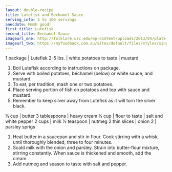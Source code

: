 ```yaml
---
layout: double-recipe
title: Lutefisk and Bechamel Sauce
serving_info: 4 to 100 servings
anecdote: Mmmh good!
first_title: Lutefisk
second_title: Bechamel Sauce
imageurl_one: http://folklore.usc.edu/wp-content/uploads/2013/04/plate-of-lutefisk1.jpg
imageurl_two: https://myfoodbook.com.au/sites/default/files/styles/single_recipe/public/recipe_photo/Devo20169688_0.jpg
---
```

<!-- Ingredients -->

1 package | Lutefisk
2-5 lbs. | white potatoes
to taste | mustard

<!-- split -->
<!-- Steps -->
1. Boil Lutefisk according to instructions on package.
2. Serve with boiled potatoes, béchamel (below) or white sauce, and mustard.
3. To eat, per tradition, mash one or two potatoes.
4. Place serving portion of fish on potatoes and top with sauce and mustard.
5. Remember to keep silver away from Lutefisk as it will turn the silver black.
<!-- recipe split -->
<!-- Ingredients -->

1⁄4 cup | butter
3 tablespoons | heavy cream
1⁄4 cup | flour 
to taste | salt and white pepper
2 cups | milk
1⁄2 teaspoon | nutmeg
2 thin slices | onion
2 | parsley sprigs

<!-- split -->
<!-- Steps -->
1. Heat butter in a saucepan and stir in flour. Cook stirring with a whisk, until thoroughly blended, three to four minutes.
2. Scald milk with the onion and parsley. Strain into butter-flour mixture, stirring constantly. When sauce is thickened and smooth, add the cream.
3. Add nutmeg and season to taste with salt and pepper.

